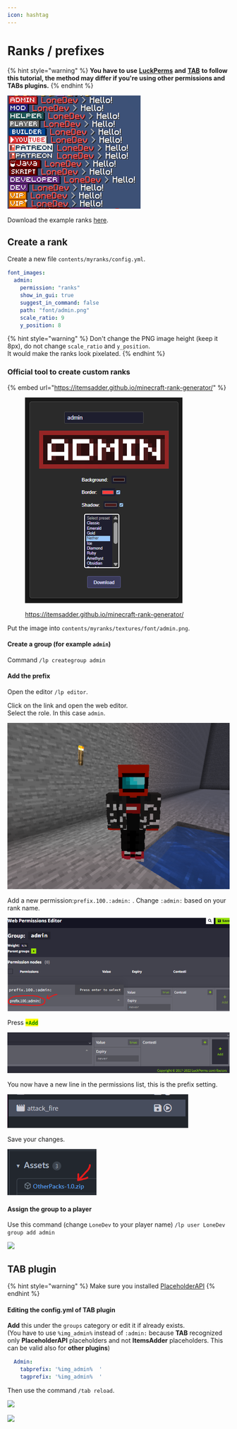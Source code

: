 ```yaml
---
icon: hashtag
---
```


# Ranks / prefixes

{% hint style="warning" %}
**You have to use** [**LuckPerms**](https://www.spigotmc.org/resources/luckperms.28140/) **and** [**TAB**](https://www.spigotmc.org/resources/tab-1-5-1-21-4.57806/) **to follow this tutorial, the method may differ if you're using other permissions and TABs plugins.**
{% endhint %}

![](<../../.gitbook/assets/image (27) (1) (1) (1) (1) (1) (1) (1) (1) (1) (1) (1) (1) (1) (1) (1) (1) (1) (3).png>)

Download the example ranks [here](https://www.spigotmc.org/resources/ranks-betterranks-with-custom-textures-for-itemsadder.84852/).

## Create a rank

Create a new file `contents/myranks/config.yml`.

```yaml
font_images:  
  admin:
    permission: "ranks"
    show_in_gui: true
    suggest_in_command: false
    path: "font/admin.png"
    scale_ratio: 9
    y_position: 8
```

{% hint style="warning" %}
Don't change the PNG image height (keep it 8px), do not change `scale_ratio` and `y_position`.\
It would make the ranks look pixelated.
{% endhint %}

### Official tool to create custom ranks

{% embed url="https://itemsadder.github.io/minecraft-rank-generator/" %}

<figure><img src="../../.gitbook/assets/image (1).png" alt=""><figcaption><p><a href="https://itemsadder.github.io/minecraft-rank-generator/">https://itemsadder.github.io/minecraft-rank-generator/</a></p></figcaption></figure>

Put the image into `contents/myranks/textures/font/admin.png`.

#### Create a group (for example `admin`)

Command `/lp creategroup admin`

#### Add the prefix

Open the editor `/lp editor`.

Click on the link and open the web editor.\
Select the role. In this case `admin`.

![](<../../.gitbook/assets/image (77).png>)

Add a new permission:`prefix.100.:admin:` . Change `:admin:` based on your rank name.

![](<../../.gitbook/assets/image (80) (1).png>)

Press <mark style="color:green;">**`+Add`**</mark>

![](<../../.gitbook/assets/image (74) (1).png>)

You now have a new line in the permissions list, this is the prefix setting.

![](<../../.gitbook/assets/image (70).png>)

Save your changes.

![](<../../.gitbook/assets/image (44).png>)

#### Assign the group to a player

Use this command (change `LoneDev` to your player name) `/lp user LoneDev group add admin`

![](../../.gitbook/assets/image_\(40\).png)

## TAB plugin

{% hint style="warning" %}
Make sure you installed [PlaceholderAPI](broken-reference/)
{% endhint %}

#### Editing the config.yml of TAB plugin

**Add** this under the `groups` category or edit it if already exists.\
(You have to use `%img_admin%` instead of `:admin:` because **TAB** recognized only **PlaceholderAPI** placeholders and not **ItemsAdder** placeholders. This can be valid also for **other plugins**)

```yaml
  Admin:
    tabprefix: '%img_admin%  '
    tagprefix: '%img_admin%  '
```

Then use the command `/tab reload`.

![](../../.gitbook/assets/image_\(38\).png)

![](../../.gitbook/assets/image_\(39\).png)
